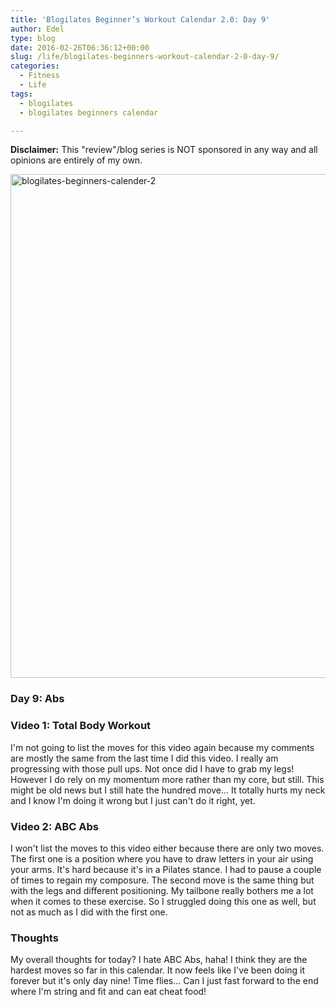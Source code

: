 ```yaml
---
title: 'Blogilates Beginner’s Workout Calendar 2.0: Day 9'
author: Edel
type: blog
date: 2016-02-26T06:36:12+00:00
slug: /life/blogilates-beginners-workout-calendar-2-0-day-9/
categories:
  - Fitness
  - Life
tags:
  - blogilates
  - blogilates beginners calendar

---
```

**Disclaimer:** This "review"/blog series is NOT sponsored in any way and all opinions are entirely of my own.

<a href="http://scattered.me/wp-content/uploads/2016/02/blogilates-beginners-calender-2.png" rel="attachment wp-att-11076"><img src="http://scattered.me/wp-content/uploads/2016/02/blogilates-beginners-calender-2-1024x806.png" alt="blogilates-beginners-calender-2" width="1024" height="806" class="alignnone size-large wp-image-11076" srcset="http://erzadel.net/blog/wp-content/uploads/2016/02/blogilates-beginners-calender-2-1024x806.png 1024w, http://erzadel.net/blog/wp-content/uploads/2016/02/blogilates-beginners-calender-2-300x236.png 300w, http://erzadel.net/blog/wp-content/uploads/2016/02/blogilates-beginners-calender-2-768x604.png 768w" sizes="(max-width: 1024px) 100vw, 1024px" /></a>

### Day 9: Abs

### Video 1: Total Body Workout

I'm not going to list the moves for this video again because my comments are mostly the same from the last time I did this video. I really am progressing with those pull ups. Not once did I have to grab my legs! However I do rely on my momentum more rather than my core, but still. This might be old news but I still hate the hundred move... It totally hurts my neck and I know I'm doing it wrong but I just can't do it right, yet.

<div class="flex-video">
</div>

### Video 2: ABC Abs

I won't list the moves to this video either because there are only two moves. The first one is a position where you have to draw letters in your air using your arms. It's hard because it's in a Pilates stance. I had to pause a couple of times to regain my composure. The second move is the same thing but with the legs and different positioning. My tailbone really bothers me a lot when it comes to these exercise. So I struggled doing this one as well, but not as much as I did with the first one.

<div class="flex-video">
</div>

### Thoughts

My overall thoughts for today? I hate ABC Abs, haha! I think they are the hardest moves so far in this calendar. It now feels like I've been doing it forever but it's only day nine! Time flies... Can I just fast forward to the end where I'm string and fit and can eat cheat food!



